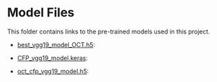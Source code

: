 # Model Files

This folder contains links to the pre-trained models used in this project. 

- [best_vgg19_model_OCT.h5](https://drive.google.com/file/d/1VKFottvj7UJj0dMTxF1FscOVTA56-PMb/view?usp=sharing): 

- [CFP_vgg19_model.keras](https://drive.google.com/file/d/1EH5V4KIQFd80YkdQneJdOWHYs-GDipRH/view?usp=sharing): 

- [oct_cfp_vgg19_model.h5](https://drive.google.com/file/d/1X9NMAIvGa2MdyTApRWRwkNoMJ5hDLonL/view?usp=sharing): 
